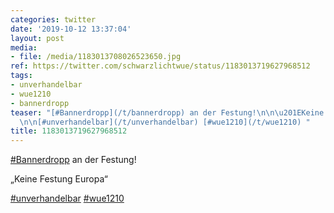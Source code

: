 ```yaml
---
categories: twitter
date: '2019-10-12 13:37:04'
layout: post
media:
- file: /media/1183013708026523650.jpg
ref: https://twitter.com/schwarzlichtwue/status/1183013719627968512
tags:
- unverhandelbar
- wue1210
- bannerdropp
teaser: "[#Bannerdropp](/t/bannerdropp) an der Festung!\n\n\u201EKeine Festung Europa\u201C\
  \n\n[#unverhandelbar](/t/unverhandelbar) [#wue1210](/t/wue1210) "
title: 1183013719627968512
---
```

[#Bannerdropp](/t/bannerdropp) an der Festung!

„Keine Festung Europa“

[#unverhandelbar](/t/unverhandelbar) [#wue1210](/t/wue1210) 